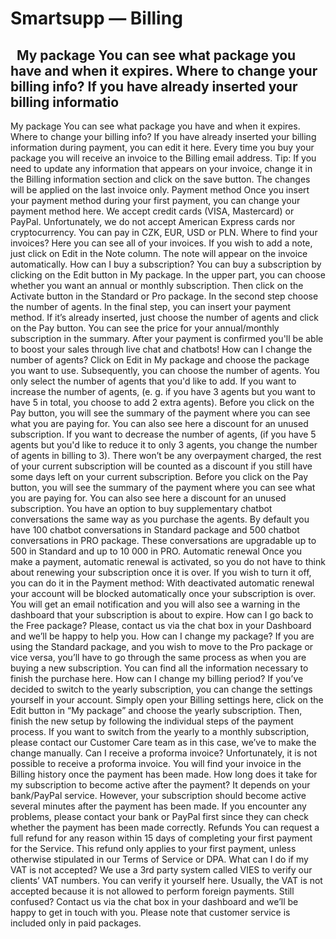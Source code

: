 # Smartsupp — Billing
##   My package You can see what package you have and when it expires. Where to change your billing info? If you have already inserted your billing informatio
My package
You can see what package you have and when it expires.
Where to change your billing info?
If you have already inserted your billing information during payment, you can edit it here. Every time you buy your package you will receive an invoice to the Billing email address.
Tip: If you need to update any information that appears on your invoice, change it in the Billing information section and click on the save button. The changes will be applied on the last invoice only.
Payment method
Once you insert your payment method during your first payment, you can change your payment method here. We accept credit cards (VISA, Mastercard) or PayPal. Unfortunately, we do not accept American Express cards nor cryptocurrency.
You can pay in CZK, EUR, USD or PLN.
Where to find your invoices?
Here you can see all of your invoices. If you wish to add a note, just click on Edit in the Note column. The note will appear on the invoice automatically. 
How can I buy a subscription?
You can buy a subscription by clicking on the Edit button in My package. In the upper part, you can choose whether you want an annual or monthly subscription. Then click on the Activate button in the Standard or Pro package.
In the second step choose the number of agents.
In the final step, you can insert your payment method. If it’s already inserted, just choose the number of agents and click on the Pay button. You can see the price for your annual/monthly subscription in the summary. After your payment is confirmed you'll be able to boost your sales through live chat and chatbots! 
How can I change the number of agents?
Click on Edit in My package and choose the package you want to use. Subsequently, you can choose the number of agents. You only select the number of agents that you'd like to add.
If you want to increase the number of agents, (e. g. if you have 3 agents but you want to have 5 in total, you choose to add 2 extra agents). Before you click on the Pay button, you will see the summary of the payment where you can see what you are paying for. You can also see here a discount for an unused subscription.
If you want to decrease the number of agents, (if you have 5 agents but you'd like to reduce it to only 3 agents, you change the number of agents in billing to 3). There won’t be any overpayment charged, the rest of your current subscription will be counted as a discount if you still have some days left on your current subscription. Before you click on the Pay button, you will see the summary of the payment where you can see what you are paying for. You can also see here a discount for an unused subscription.
You have an option to buy supplementary chatbot conversations the same way as you purchase the agents. By default you have 100 chatbot conversations in Standard package and 500 chatbot conversations in PRO package. These conversations are upgradable up to 500 in Standard and up to 10 000 in PRO.
Automatic renewal
Once you make a payment, automatic renewal is activated, so you do not have to think about renewing your subscription once it is over. If you wish to turn it off, you can do it in the Payment method:
With deactivated automatic renewal your account will be blocked automatically once your subscription is over. You will get an email notification and you will also see a warning in the dashboard that your subscription is about to expire.
How can I go back to the Free package?
Please, contact us via the chat box in your Dashboard and we’ll be happy to help you.
How can I change my package?
If you are using the Standard package, and you wish to move to the Pro package or vice versa, you’ll have to go through the same process as when you are buying a new subscription.
You can find all the information necessary to finish the purchase here.
How can I change my billing period?
If you’ve decided to switch to the yearly subscription, you can change the settings yourself in your account.
Simply open your Billing settings here, click on the Edit button in “My package” and choose the yearly subscription. Then, finish the new setup by following the individual steps of the payment process.
If you want to switch from the yearly to a monthly subscription, please contact our Customer Care team as in this case, we’ve to make the change manually.
Can I receive a proforma invoice?
Unfortunately, it is not possible to receive a proforma invoice. You will find your invoice in the Billing history once the payment has been made.
How long does it take for my subscription to become active after the payment?
It depends on your bank/PayPal service. However, your subscription should become active several minutes after the payment has been made. If you encounter any problems, please contact your bank or PayPal first since they can check whether the payment has been made correctly.
Refunds
You can request a full refund for any reason within 15 days of completing your first payment for the Service. This refund only applies to your first payment, unless otherwise stipulated in our Terms of Service or DPA.
What can I do if my VAT is not accepted?
We use a 3rd party system called VIES to verify our clients’ VAT numbers. You can verify it yourself here.
Usually, the VAT is not accepted because it is not allowed to perform foreign payments. 
Still confused? Contact us via the chat box in your dashboard and we’ll be happy to get in touch with you. Please note that customer service is included only in paid packages.

